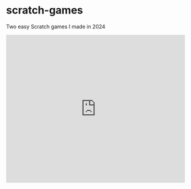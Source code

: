 # scratch-games
Two easy Scratch games I made in 2024

<iframe src="https://scratch.mit.edu/projects/978293695/embed" allowtransparency="true" width="485" height="402" frameborder="0" scrolling="no" allowfullscreen></iframe>
